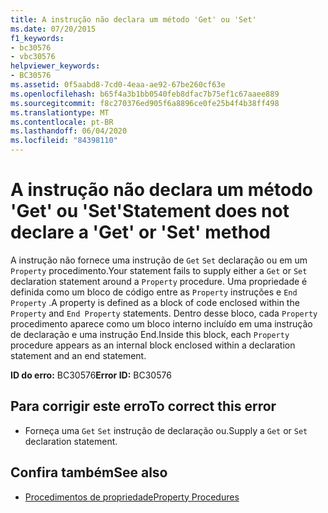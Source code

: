```yaml
---
title: A instrução não declara um método 'Get' ou 'Set'
ms.date: 07/20/2015
f1_keywords:
- bc30576
- vbc30576
helpviewer_keywords:
- BC30576
ms.assetid: 0f5aabd8-7cd0-4eaa-ae92-67be260cf63e
ms.openlocfilehash: b65f4a3b1bb0540feb8dfac7b75ef1c67aaee889
ms.sourcegitcommit: f8c270376ed905f6a8896ce0fe25b4f4b38ff498
ms.translationtype: MT
ms.contentlocale: pt-BR
ms.lasthandoff: 06/04/2020
ms.locfileid: "84398110"
---
```

# <a name="statement-does-not-declare-a-get-or-set-method"></a><span data-ttu-id="e5e84-102">A instrução não declara um método 'Get' ou 'Set'</span><span class="sxs-lookup"><span data-stu-id="e5e84-102">Statement does not declare a 'Get' or 'Set' method</span></span>
<span data-ttu-id="e5e84-103">A instrução não fornece uma instrução de `Get` `Set` declaração ou em um `Property` procedimento.</span><span class="sxs-lookup"><span data-stu-id="e5e84-103">Your statement fails to supply either a `Get` or `Set` declaration statement around a `Property` procedure.</span></span> <span data-ttu-id="e5e84-104">Uma propriedade é definida como um bloco de código entre as `Property` instruções e `End Property` .</span><span class="sxs-lookup"><span data-stu-id="e5e84-104">A property is defined as a block of code enclosed within the `Property` and `End Property` statements.</span></span> <span data-ttu-id="e5e84-105">Dentro desse bloco, cada `Property` procedimento aparece como um bloco interno incluído em uma instrução de declaração e uma instrução End.</span><span class="sxs-lookup"><span data-stu-id="e5e84-105">Inside this block, each `Property` procedure appears as an internal block enclosed within a declaration statement and an end statement.</span></span>  
  
 <span data-ttu-id="e5e84-106">**ID do erro:** BC30576</span><span class="sxs-lookup"><span data-stu-id="e5e84-106">**Error ID:** BC30576</span></span>  
  
## <a name="to-correct-this-error"></a><span data-ttu-id="e5e84-107">Para corrigir este erro</span><span class="sxs-lookup"><span data-stu-id="e5e84-107">To correct this error</span></span>  
  
- <span data-ttu-id="e5e84-108">Forneça uma `Get` `Set` instrução de declaração ou.</span><span class="sxs-lookup"><span data-stu-id="e5e84-108">Supply a `Get` or `Set` declaration statement.</span></span>  
  
## <a name="see-also"></a><span data-ttu-id="e5e84-109">Confira também</span><span class="sxs-lookup"><span data-stu-id="e5e84-109">See also</span></span>

- [<span data-ttu-id="e5e84-110">Procedimentos de propriedade</span><span class="sxs-lookup"><span data-stu-id="e5e84-110">Property Procedures</span></span>](../programming-guide/language-features/procedures/property-procedures.md)
